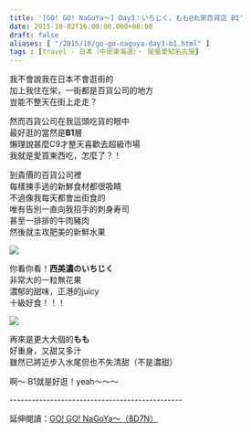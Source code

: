 ```yaml
---
title: '[GO! GO! NaGoYa～] Day3：いちじく、もも@丸栄百貨店 B1'
date: 2015-10-02T16:00:00.000+08:00
draft: false
aliases: [ "/2015/10/go-go-nagoya-day3-b1.html" ]
tags : [travel - 日本（中部東海道）・ 尾張愛知名古屋]
---
```


我不會說我在日本不會逛街的  
加上我住在栄，一街都是百貨公司的地方  
豈能不整天在街上走走？

  

然而百貨公司在我這頭吃貨的眼中  
最好逛的當然是**B1**層  
懶理說甚麼C9才整天喜歡去超級市場  
我就是愛買東西吃，怎麼了？！

  

到貴價的百貨公司裡  
每樣揀手過的新鮮食材都很吸睛  
不過像我每天都會出街食的  
唯有告別一直向我招手的刺身寿司  
甚至一排排的牛肉豬肉  
然後就主攻肥美的新鮮水果

![](/images/nagoya3b.jpg)

你看你看！**西美濃のいちじく**  
非常大的一粒無花果  
濃郁的甜味，正港的juicy  
十級好食！！！

![](/images/nagoya3b1.jpg)

再來是更大大個的**もも**  
好重身，又甜又多汁  
雖然已將近步入水尾但也不失清甜（不是濃甜）  

  

啊～ B1就是好逛！yeah～～～  
  
\-----------------------------------------------  
  
延伸閱讀：[GO! GO! NaGoYa～（8D7N）](https://hidie.net/nagoya8d7n/)
